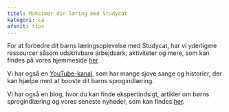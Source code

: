 ```yaml
---
titel: Maksimer din læring med Studycat
kategori: ca
afsnit: tips
---
```

For at forbedre dit barns læringsoplevelse med Studycat, har vi yderligere ressourcer såsom udskrivbare arbejdsark, aktiviteter og mere, som kan findes på vores hjemmeside [her](https://Studycat.com/learn/).


Vi har også en [YouTube-kanal](https://www.youtube.com/@learnwithStudycat), som har mange sjove sange og historier, der kan hjælpe med at booste dit barns sprogindlæring.


Vi har også en blog, hvor du kan finde ekspertindsigt, artikler om børns sprogindlæring og vores seneste nyheder, som kan findes [her](https://Studycat.com/blog/).